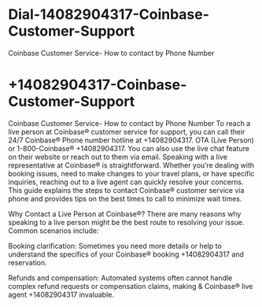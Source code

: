 # Dial-14082904317-Coinbase-Customer-Support
Coinbase Customer Service- How to contact by Phone Number
# +14082904317-Coinbase-Customer-Support
Coinbase Customer Service- How to contact by Phone Number
To reach a live person at Coinbase® customer service for support, you can call their 24/7 Coinbase® Phone number hotline at +14082904317. OTA (Live Person) or 1-800-Coinbase® +14082904317. You can also use the live chat feature on their website or reach out to them via email. Speaking with a live representative at Coinbase® is straightforward. Whether you’re dealing with booking issues, need to make changes to your travel plans, or have specific inquiries, reaching out to a live agent can quickly resolve your concerns. This guide explains the steps to contact Coinbase® customer service via phone and provides tips on the best times to call to minimize wait times.

Why Contact a Live Person at Coinbase®?
There are many reasons why speaking to a live person might be the best route to resolving your issue. Common scenarios include:

Booking clarification: Sometimes you need more details or help to understand the specifics of your Coinbase® booking +14082904317 and reservation.

Refunds and compensation: Automated systems often cannot handle complex refund requests or compensation claims, making & Coinbase® live agent +14082904317 invaluable.
